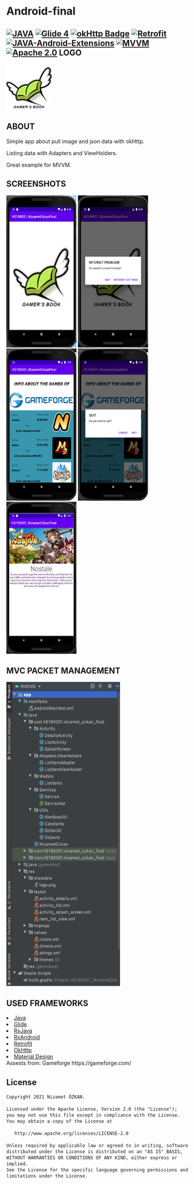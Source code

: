 # Android-final

[![JAVA](https://img.shields.io/badge/JAVA-8-green)](https://www.java.com/) 
[![Glide 4](https://img.shields.io/badge/glide-4.11.0-orange)](https://github.com/bumptech/glide) 
[![okHttp Badge](https://img.shields.io/badge/okhttp-2.7.2-green)](https://square.github.io/okhttp/) 
[![Retrofit](https://img.shields.io/badge/Retrofit-2.7.0-red)](https://square.github.io/retrofit/) 
[![JAVA-Android-Extensions](https://img.shields.io/badge/Java--Android--Extensions-plugin-red.svg)](https://developer.android.com/studio/releases/gradle-plugin) 
[![MVVM](https://img.shields.io/badge/Clean--Code-MVVM-brightgreen.svg)](https://github.com/googlesamples/android-architecture) 
[![Apache 2.0](https://img.shields.io/badge/license-Apache--2.0-green)](https://raw.githubusercontent.com/Portles/Android-final/main/LICENSE) 
LOGO
--------
<img width="120" height="120" src="https://raw.githubusercontent.com/Portles/Android-final/main/app/src/main/res/drawable/logo.png" />

ABOUT
--------
<p>Simple app about pull image and json data with okHttp.</p>
<p>Listing data with Adapters and ViewHolders.</p>
<p>Great example for MVVM.</p>

SCREENSHOTS
--------
<p>
  <img width="185" height= "400"  src="https://raw.githubusercontent.com/Portles/Android-final/main/GithubAssest/SplahScreenActivity.png" alt="SS1" />
  <img width="185" height= "400"  src="https://raw.githubusercontent.com/Portles/Android-final/main/GithubAssest/InternetAlertDialog.png" alt="SS2" />
  <img width="185" height= "400"  src="https://raw.githubusercontent.com/Portles/Android-final/main/GithubAssest/ListActivity.png" alt="SS3" />
  <img width="185" height= "400"  src="https://raw.githubusercontent.com/Portles/Android-final/main/GithubAssest/QuitAlertDialog.png" alt="SS4" />
  <img width="185" height= "400"  src="https://raw.githubusercontent.com/Portles/Android-final/main/GithubAssest/DetailsActivity.png" alt="SS5" />
</p>

MVC PACKET MANAGEMENT
--------
<img width="300" height= "800"  src="https://raw.githubusercontent.com/Portles/Android-final/main/GithubAssest/MVVM.png" alt="SS5" />

USED FRAMEWORKS
--------
<li><a href="https://www.java.com/">Java</a></li>
<li><a href="https://github.com/bumptech/glide">Glide</a></li>
<li><a href="https://github.com/ReactiveX/RxJava">RxJava</a></li>
<li><a href="https://github.com/ReactiveX/RxAndroid">RxAndroid</a></li>
<li><a href="https://square.github.io/retrofit/">Retrofit</a></li>
<li><a href="https://github.com/square/okhttp">OkHttp</a></li>
<li><a href="https://material.io/develop/android/docs/getting-started/">Material Design</a></li>
Assests from: Gameforge https://gameforge.com/

License
--------


    Copyright 2021 Nizamet ÖZKAN.

    Licensed under the Apache License, Version 2.0 (the "License");
    you may not use this file except in compliance with the License.
    You may obtain a copy of the License at

       http://www.apache.org/licenses/LICENSE-2.0

    Unless required by applicable law or agreed to in writing, software
    distributed under the License is distributed on an "AS IS" BASIS,
    WITHOUT WARRANTIES OR CONDITIONS OF ANY KIND, either express or implied.
    See the License for the specific language governing permissions and
    limitations under the License.
